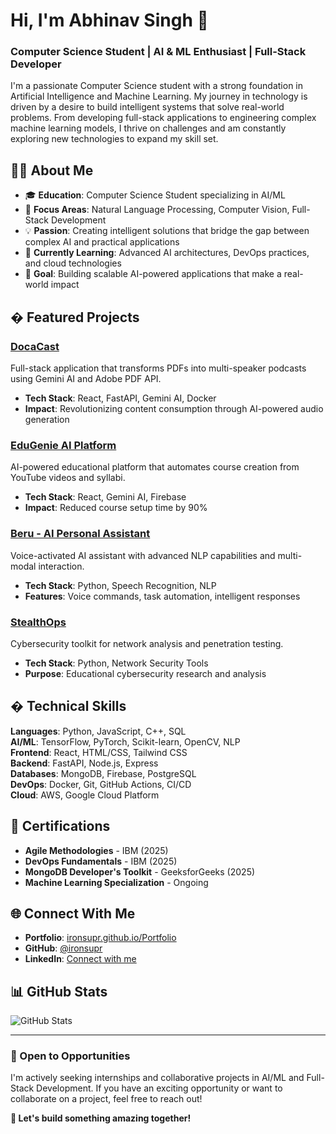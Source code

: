 # Hi, I'm Abhinav Singh 👋

### Computer Science Student | AI & ML Enthusiast | Full-Stack Developer

I'm a passionate Computer Science student with a strong foundation in Artificial Intelligence and Machine Learning. My journey in technology is driven by a desire to build intelligent systems that solve real-world problems. From developing full-stack applications to engineering complex machine learning models, I thrive on challenges and am constantly exploring new technologies to expand my skill set.

## 🧑‍💻 About Me

- 🎓 **Education**: Computer Science Student specializing in AI/ML
- 🔬 **Focus Areas**: Natural Language Processing, Computer Vision, Full-Stack Development
- 💡 **Passion**: Creating intelligent solutions that bridge the gap between complex AI and practical applications
- 🌱 **Currently Learning**: Advanced AI architectures, DevOps practices, and cloud technologies
- 🎯 **Goal**: Building scalable AI-powered applications that make a real-world impact

## � Featured Projects

### [DocaCast](https://github.com/ironsupr/DocaCast)
Full-stack application that transforms PDFs into multi-speaker podcasts using Gemini AI and Adobe PDF API.
- **Tech Stack**: React, FastAPI, Gemini AI, Docker
- **Impact**: Revolutionizing content consumption through AI-powered audio generation

### [EduGenie AI Platform](https://github.com/ironsupr/EduGenie)
AI-powered educational platform that automates course creation from YouTube videos and syllabi.
- **Tech Stack**: React, Gemini AI, Firebase
- **Impact**: Reduced course setup time by 90%

### [Beru - AI Personal Assistant](https://github.com/ironsupr/Beru-AI-Personal-Assiatant)
Voice-activated AI assistant with advanced NLP capabilities and multi-modal interaction.
- **Tech Stack**: Python, Speech Recognition, NLP
- **Features**: Voice commands, task automation, intelligent responses

### [StealthOps](https://github.com/ironsupr/StealthOps)
Cybersecurity toolkit for network analysis and penetration testing.
- **Tech Stack**: Python, Network Security Tools
- **Purpose**: Educational cybersecurity research and analysis

## � Technical Skills

**Languages**: Python, JavaScript, C++, SQL  
**AI/ML**: TensorFlow, PyTorch, Scikit-learn, OpenCV, NLP  
**Frontend**: React, HTML/CSS, Tailwind CSS  
**Backend**: FastAPI, Node.js, Express  
**Databases**: MongoDB, Firebase, PostgreSQL  
**DevOps**: Docker, Git, GitHub Actions, CI/CD  
**Cloud**: AWS, Google Cloud Platform  

## 📜 Certifications

- **Agile Methodologies** - IBM (2025)
- **DevOps Fundamentals** - IBM (2025)
- **MongoDB Developer's Toolkit** - GeeksforGeeks (2025)
- **Machine Learning Specialization** - Ongoing

## 🌐 Connect With Me

- **Portfolio**: [ironsupr.github.io/Portfolio](https://ironsupr.github.io/Portfolio)
- **GitHub**: [@ironsupr](https://github.com/ironsupr)
- **LinkedIn**: [Connect with me](https://linkedin.com/in/abhinav-singh)

## 📊 GitHub Stats

![GitHub Stats](https://github-readme-stats.vercel.app/api?username=ironsupr&show_icons=true&theme=radical)

---

### 💼 Open to Opportunities

I'm actively seeking internships and collaborative projects in AI/ML and Full-Stack Development. If you have an exciting opportunity or want to collaborate on a project, feel free to reach out!

**📧 Let's build something amazing together!**
